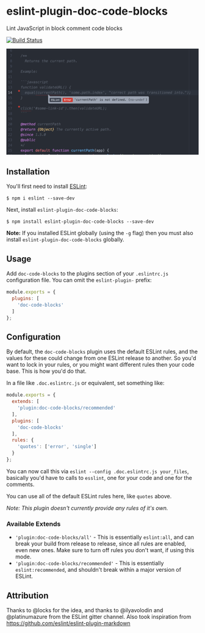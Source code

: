 # eslint-plugin-doc-code-blocks

Lint JavaScript in block comment code blocks

[![Build Status](https://travis-ci.org/knownasilya/eslint-plugin-doc-code-blocks.svg?branch=master)](https://travis-ci.org/knownasilya/eslint-plugin-doc-code-blocks)

![Screenshot](screenshot.png)

## Installation

You'll first need to install [ESLint](http://eslint.org):

```
$ npm i eslint --save-dev
```

Next, install `eslint-plugin-doc-code-blocks`:

```
$ npm install eslint-plugin-doc-code-blocks --save-dev
```

**Note:** If you installed ESLint globally (using the `-g` flag) then you must also install `eslint-plugin-doc-code-blocks` globally.

## Usage

Add `doc-code-blocks` to the plugins section of your `.eslintrc.js` configuration file. You can omit the `eslint-plugin-` prefix:

```js
module.exports = {
  plugins: [
    'doc-code-blocks'
  ]
};
```

## Configuration

By default, the `doc-code-blocks` plugin uses the default ESLint rules, and the values for these could change
from one ESLint release to another. So you'd want to lock in your rules, or you might want different rules
then your code base. This is how you'd do that.

In a file like `.doc.eslintrc.js` or equivalent, set something like:

```js
module.exports = {
  extends: [
    'plugin:doc-code-blocks/recommended'
  ],
  plugins: [
    'doc-code-blocks'
  ],
  rules: {
    'quotes': ['error', 'single']
  }
};
```

You can now call this via `eslint --config .doc.eslintrc.js your_files`, basically you'd have to calls to `esslint`, one for your code
and one for the comments.

You can use all of the default ESLint rules here, like `quotes` above.

*Note: This plugin doesn't currently provide any rules of it's own.*

### Available Extends

- `'plugin:doc-code-blocks/all'` - This is essentially `eslint:all`, and can break your build from release to release, since all rules are enabled,
  even new ones. Make sure to turn off rules you don't want, if using this mode.
- `'plugin:doc-code-blocks/recommended'` - This is essentially `eslint:recommended`, and shouldn't break within a major version of ESLint.

## Attribution

Thanks to @locks for the idea, and thanks to @ilyavolodin and @platinumazure from the ESLint gitter channel.
Also took inspiration from https://github.com/eslint/eslint-plugin-markdown
